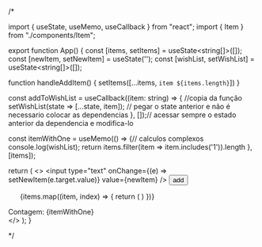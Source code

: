 
/*

import { useState, useMemo, useCallback } from "react";
import { Item } from "./components/Item";

export function App() {
  const [items, setItems] = useState<string[]>([]);
  const [newItem, setNewItem] = useState('');
  const [wishList, setWishList] = useState<string[]>([]);
  
  function handleAddItem() {
    setItems([...items, `item ${items.length}`])
  }

  const addToWishList = useCallback((item: string) => { //copia da função
    setWishList(state => [...state, item]);
    // pegar o state anterior e não é necessario colocar as dependencias
  }, []);// acessar sempre o estado anterior da dependencia e modifica-lo

  const itemWithOne = useMemo(() => {// calculos complexos
    console.log(wishList);
    return items.filter(item => item.includes('1')).length
  }, [items]);

  return (
    <>
      <input 
        type="text" 
        onChange={(e) => setNewItem(e.target.value)} 
        value={newItem} 
      />
      <button
        onClick={handleAddItem}
      >
        add
      </button>
      <ul>
        {items.map((item, index) => {
          return (
            <Item 
              key={index} 
              title={item} 
              onAddToWishList={addToWishList} 
            />)
        })}
      </ul>
      <div>
        Contagem: {itemWithOne}
      </div>
    </>
  );
}


*/